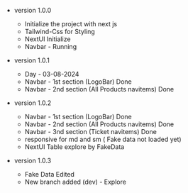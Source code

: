 - version 1.0.0

  - Initialize the project with next js
  - Tailwind-Css for Styling
  - NextUI Initialize
  - Navbar - Running

- version 1.0.1

  - Day - 03-08-2024
  - Navbar - 1st section (LogoBar) Done
  - Navbar - 2nd section (All Products navitems) Done

- version 1.0.2

  - Navbar - 1st section (LogoBar) Done
  - Navbar - 2nd section (All Products navitems) Done
  - Navbar - 3nd section (Ticket navitems) Done
  - responsive for md and sm ( Fake data not loaded yet)
  - NextUI Table explore by FakeData

- version 1.0.3
  - Fake Data Edited
  - New branch added (dev) - Explore
